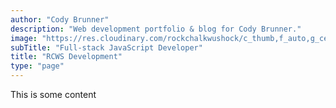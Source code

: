 ```yaml
---
author: "Cody Brunner"
description: "Web development portfolio & blog for Cody Brunner."
image: "https://res.cloudinary.com/rockchalkwushock/c_thumb,f_auto,g_center,h_180,r_max,q_auto:best,w_180/profile_pic.jpg"
subTitle: "Full-stack JavaScript Developer"
title: "RCWS Development"
type: "page"
---
```


This is some content